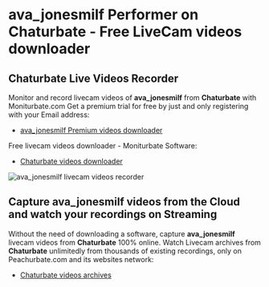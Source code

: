 # ava_jonesmilf Performer on Chaturbate - Free LiveCam videos downloader

## Chaturbate Live Videos Recorder

Monitor and record livecam videos of **ava_jonesmilf** from **Chaturbate** with Moniturbate.com
Get a premium trial for free by just and only registering with your Email address:
* [ava_jonesmilf Premium videos downloader](https://moniturbate.com/request-demo-licence-key.html)

Free livecam videos downloader - Moniturbate Software:
* [Chaturbate videos downloader](https://moniturbate.com/moniturbate-download-software.html)

![ava_jonesmilf livecam videos recorder](https://peachurnet.com/templates/moniturbate-software.png)


## Capture ava_jonesmilf videos from the Cloud and watch your recordings on Streaming

Without the need of downloading a software, capture **ava_jonesmilf** livecam videos from **Chaturbate** 100% online.
Watch Livecam archives from **Chaturbate** unlimitedly from thousands of existing recordings, only on Peachurbate.com and its websites network:
* [Chaturbate videos archives](https://peachurnet.com/)